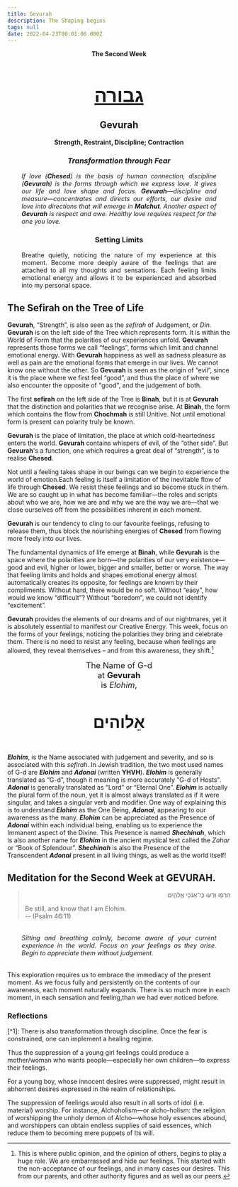 ```yaml
---
title: Gevurah
description: The Shaping begins
tags: null
date: 2022-04-23T00:01:00.000Z
---
```


<div style="text-align: center; font-weight: bold"> 
<p>The Second Week </p>
<h1 style="font-size: 300%; text-decoration: underline">גבורה</h1>
<h2>Gevurah</h2>
<p>Strength, Restraint, Discipline; Contraction<p />
<h3 style="font-style: italic">Transformation through Fear</h3>
</div>

<div style="margin-left: 2rem; margin-right: 2rem;text-align: justify">

<div style="font-style: italic">

If love (**Chesed**) is the basis of human connection, discipline (**Gevurah**) is the forms through which we express love. It gives our life and love shape and focus. **Gevurah**&mdash;discipline and measure&mdash;concentrates and directs our efforts, our desire and love into directions that will emerge in **Malchut**. Another aspect of **Gevurah** is respect and awe. Healthy love requires respect for the one you love.

</div>

<h3 style="text-align:center;">Setting Limits</h3>

Breathe quietly, noticing the nature of my experience at this moment. Become more deeply aware of the feelings that are attached to all my thoughts and sensations. Each feeling limits emotional energy and allows it to be experienced and absorbed into my personal space.

</div>

## The Sefirah on the Tree of Life

**Gevurah**, “Strength”, is also seen as the _sefirah_ of Judgement, or _Din_. **Gevurah** is on the left side of the Tree which represents form. It is within the World of Form that the polarities of our experiences unfold. **Gevurah** represents those forms we call “feelings”, forms which limit and channel emotional energy. With **Gevurah** happiness as well as sadness pleasure as well as pain are the emotional forms that emerge in our lives. We cannot know one without the other. So **Gevurah** is seen as the origin of “evil”, since it is the place where we first feel “good”, and thus the place of where we also encounter the opposite of "good", and the judgement of both.

The first **sefirah** on the left side of the Tree is **Binah**, but it is at **Gevurah** that the distinction and polarities that we recognise arise. At **Binah**, the form which contains the flow from **Chochmah** is still Unitive. Not until emotional form is present can polarity truly be known.

**Gevurah** is the place of limitation, the place at which cold-heartedness enters the world. **Gevurah** contains whispers of evil, of the “other side”. But **Gevurah**'s a function, one which requires a great deal of “strength”, is to realise **Chesed**.

Not until a feeling takes shape in our beings can we begin to experience the world of emotion.Each feeling is itself a limitation of the inevitable flow of life through **Chesed**. We resist these feelings and so become stuck in them. We are so caught up in what has become familiar&mdash;the roles and scripts about who we are, how we are and why we are the way we are&mdash;that we close ourselves off from the possibilities inherent in each moment.

**Gevurah** is our tendency to cling to our favourite feelings, refusing to release them, thus block the nourishing energies of **Chesed** from flowing more freely into our lives.

The fundamental dynamics of life emerge at **Binah**, while **Gevurah** is the space where the polarities are born&mdash;the polarities of our very existence&mdash;good and evil, higher or lower, bigger and smaller, better or worse. The way that feeling limits and holds and shapes emotional energy almost automatically creates its opposite, for feelings are known by their compliments. Without hard, there would be no soft. Without “easy”, how would we know “difficult”? Without “boredom”, we could not identify “excitement”.

**Gevurah** provides the elements of our dreams and of our nightmares, yet it is absolutely essential to manifest our Creative Energy. This week, focus on the forms of your feelings, noticing the polarities they bring and celebrate them. There is no need to resist any feeling, because when feelings are allowed, they reveal themselves – and from this awareness, they shift.[^2]

<div style="text-align: center; font-size: 130%">
The Name of G-d<br />
at <strong>Gevurah</strong><br />
is <em>Elohim</em>,
<h4 style="font-size: 200%">
אֵלוהים
</h4>
</div>

**_Elohim_**, is the Name associated with judgement and severity, and so is associated with this _sefirah_. In Jewish tradition, the two most used names of G-d are **_Elohim_** and **_Adonai_** (written **YHVH**). **_Elohim_** is generally translated as “G-d”, though it meaning is more accurately "G-d of Hosts". **_Adonai_** is generally translated as “Lord” or “Eternal One”.
**_Elohim_** is actually the plural form of the noun, yet it is almost always translated as if it were singular, and takes a singular verb and modifier. One way of explaining this is to understand **_Elohim_** as the One Being, **_Adonai_**, appearing to our awareness as the many. **_Elohim_** can be appreciated as the Presence of **_Adonai_** within each individual being, enabling us to experience the Immanent aspect of the Divine. This Presence is named **_Shechinah_**, which is also another name for **_Elohim_** in the ancient mystical text called the _Zohar_ or “Book of Splendour”. **_Shechinah_** is also the Presence of the Transcendent **_Adonai_** present in all living things, as well as the world itself!

## Meditation for the Second Week at GEVURAH.

<blockquote dir="rtl">
הַרְפּ֣וּ וּ֭דְעוּ כִּֽי־אָנֹכִ֣י אֱלֹהִ֑ים
<p dir="ltr">
Be still, and know that I am Elohim.<br />
-- (Psalm 46:11)
</p>
</blockquote>

<div style="font-style: italic; margin: 2rem; text-align: justify">

Sitting and breathing calmly, become aware of your current experience in the world. Focus on your feelings as they arise. Begin to appreciate them without judgement.

</div>

This exploration requires us to embrace the immediacy of the present moment. As we focus fully and persistently on the contents of our awareness, each moment naturally expands. There is so much more in each moment, in each sensation and feeling,than we had ever noticed before.

<h3>Reflections</h3>
[^1]: There is also transformation through discipline. Once the fear is constrained, one can implement a healing regime.

[^2]: This is where public opinion, and the opinion of others, begins to play a huge role. We are embarrassed and hide our feelings. This started with the non-acceptance of our feelings, and in many cases our desires. This from our parents, and other authority figures and as well as our peers.

Thus the suppression of a young girl feelings could produce a mother/woman who wants people&mdash;especially her own children&mdash;to express their feelings.

For a young boy, whose innocent desires were suppressed, might result in abhorrent desires expressed in the realm of relationships.

The suppression of feelings would also result in all sorts of idol (i.e. material) worship. For instance, Alchoholism&mdash;or alcho-holism: the religion of worshipping the unholy demon of Alcho&mdash;whose holy essences abound, and worshippers can obtain endless supplies of said essences, which reduce them to becoming mere puppets of Its will.
